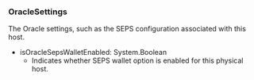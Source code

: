 ### OracleSettings
The Oracle settings, such as the SEPS configuration associated with this host.

- isOracleSepsWalletEnabled: System.Boolean
  - Indicates whether SEPS wallet option is enabled for this physical host.
